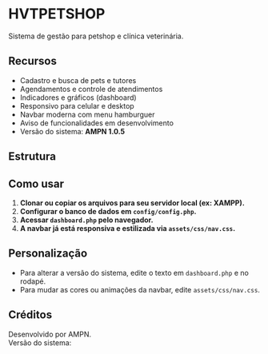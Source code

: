 # HVTPETSHOP

Sistema de gestão para petshop e clínica veterinária.

## Recursos

- Cadastro e busca de pets e tutores
- Agendamentos e controle de atendimentos
- Indicadores e gráficos (dashboard)
- Responsivo para celular e desktop
- Navbar moderna com menu hamburguer
- Aviso de funcionalidades em desenvolvimento
- Versão do sistema: **AMPN 1.0.5**

## Estrutura

## Como usar

1. **Clonar ou copiar os arquivos para seu servidor local (ex: XAMPP).**
2. **Configurar o banco de dados em `config/config.php`.**
3. **Acessar `dashboard.php` pelo navegador.**
4. **A navbar já está responsiva e estilizada via `assets/css/nav.css`.**

## Personalização

- Para alterar a versão do sistema, edite o texto em `dashboard.php` e no rodapé.
- Para mudar as cores ou animações da navbar, edite `assets/css/nav.css`.

## Créditos

Desenvolvido por AMPN.  
Versão do sistema:
